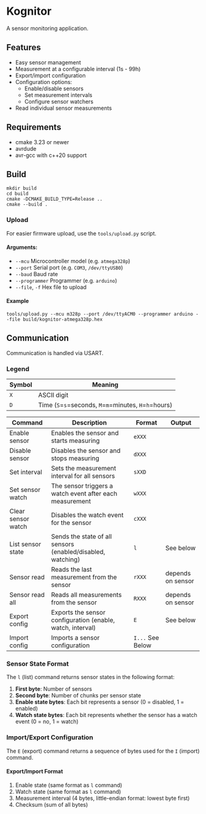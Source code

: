# Kognitor

A sensor monitoring application.

## Features

- Easy sensor management
- Measurement at a configurable interval (1s - 99h)
- Export/import configuration
- Configuration options:
  - Enable/disable sensors
  - Set measurement intervals
  - Configure sensor watchers
- Read individual sensor measurements

## Requirements

- cmake 3.23 or newer
- avrdude
- avr-gcc with c++20 support

## Build

```
mkdir build
cd build
cmake -DCMAKE_BUILD_TYPE=Release ..
cmake --build .
```

### Upload

For easier firmware upload, use the `tools/upload.py` script.

#### Arguments:

- `--mcu` Microcontroller model (e.g. `atmega328p`)
- `--port` Serial port (e.g. `COM3`, `/dev/ttyUSB0`)
- `--baud` Baud rate
- `--programmer` Programmer (e.g. `arduino`)
- `--file`, `-f` Hex file to upload

#### Example

`tools/upload.py --mcu m328p --port /dev/ttyACM0 --programmer arduino --file build/kognitor-atmega328p.hex`

## Communication

Communication is handled via USART.

### Legend

| Symbol | Meaning                                                |
| ------ | ------------------------------------------------------ |
| `X`    | ASCII digit                                            |
| `D`    | Time (`S`=`s`=seconds, `M`=`m`=minutes, `H`=`h`=hours) |

| Command            | Description                                                 | Format           | Output            |
| ------------------ | ----------------------------------------------------------- | ---------------- | ----------------- |
| Enable sensor      | Enables the sensor and starts measuring                     | `eXXX`           |                   |
| Disable sensor     | Disables the sensor and stops measuring                     | `dXXX`           |                   |
| Set interval       | Sets the measurement interval for all sensors               | `sXXD`           |                   |
| Set sensor watch   | The sensor triggers a watch event after each measurement    | `wXXX`           |                   |
| Clear sensor watch | Disables the watch event for the sensor                     | `cXXX`           |                   |
| List sensor state  | Sends the state of all sensors (enabled/disabled, watching) | `l`              | See below         |
| Sensor read        | Reads the last measurement from the sensor                  | `rXXX`           | depends on sensor |
| Sensor read all    | Reads all measurements from the sensor                      | `RXXX`           | depends on sensor |
| Export config      | Exports the sensor configuration (enable, watch, interval)  | `E`              | See below         |
| Import config      | Imports a sensor configuration                              | `I...` See Below |                   |

### Sensor State Format

The `l` (list) command returns sensor states in the following format:

1. **First byte**: Number of sensors
2. **Second byte**: Number of chunks per sensor state
3. **Enable state bytes**: Each bit represents a sensor (0 = disabled, 1 = enabled)
4. **Watch state bytes**: Each bit represents whether the sensor has a watch event (0 = no, 1 = watch)

### Import/Export Configuration

The `E` (export) command returns a sequence of bytes used for the `I` (import) command.

#### Export/Import Format

1. Enable state (same format as `l` command)
2. Watch state (same format as `l` command)
3. Measurement interval (4 bytes, little-endian format: lowest byte first)
4. Checksum (sum of all bytes)
